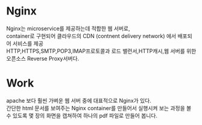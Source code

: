 # Nginx
Nginx는 microservice를 제공하는데 적합한 웹 서버로, <br>
container로 구현되어 클라우드의 CDN (contnent delivery network) 에서 배포되어 서비스를 제공<br>
HTTP,HTTPS,SMTP,POP3,IMAP프로토콜과 로드 밸런서,HTTP캐시,웹 서버를 위한 오픈소스 Reverse Proxy서버다. <br>

# Work
apache 보다 훨씬 가벼운 웹 서버 중에 대표적으로 Nginx가 있다. <br>
간단한 html 문서를 보여주는 Nginx container를 만들어서 실행시켜 보는 과정을 볼 수 있도록 몇 장의 화면을 캡쳐하여 하나의 pdf 파일로 만들어 봅니다.
